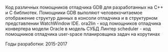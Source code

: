 Код различных помощников отладчика GDB для разработанных на C++ и C библиотек.
Помощники GDB выполяют человекочитаемое отображение структур данных в консоли отладчика и в структурном представлении WatchWindow IDE.
ora2lin - код помощников отладчика конвертера модели Oracle в модель СУБД Линтер
scheduler - код помощников отладчика user-space планировщика задач на корутинах

Годы разработки: 2015-2017
